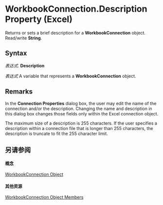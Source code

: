 
# WorkbookConnection.Description Property (Excel)

Returns or sets a brief description for a  **WorkbookConnection** object. Read/write **String**.


## Syntax

 _表达式_. **Description**

 _表达式_ A variable that represents a **WorkbookConnection** object.


## Remarks

In the  **Connection Properties** dialog box, the user may edit the name of the connection and/or the description. Changing the name and description in this dialog box changes those fields only within the Excel connection object.

The maximum size of a description is 255 characters. If the user specifies a description within a connection file that is longer than 255 characters, the description is truncate to fit the 255 character limit.


## 另请参阅


#### 概念


[WorkbookConnection Object](5974dd57-7671-cd55-3f8f-6a76fa938317.md)
#### 其他资源


[WorkbookConnection Object Members](http://msdn.microsoft.com/library/1c692856-1ddb-1d7d-4463-143cba3dfbe8%28Office.15%29.aspx)